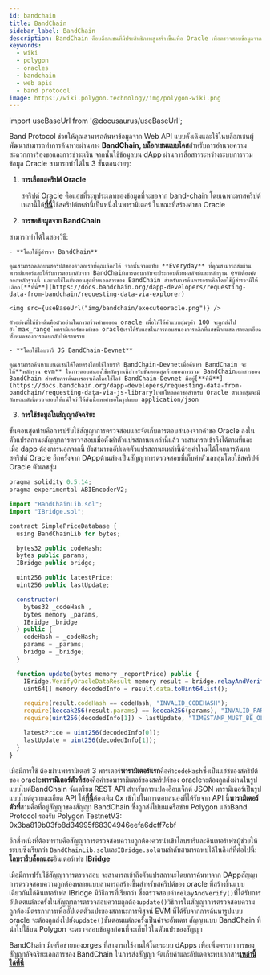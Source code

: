 ```yaml
---
id: bandchain
title: BandChain
sidebar_label: BandChain
description: BandChain คือบล็อกเชนที่มีประสิทธิภาพสูงสร้างขึ้นเพื่อ Oracle เพื่อตรวจสอบข้อมูลจาก API ดั้งเดิม
keywords:
  - wiki
  - polygon
  - oracles
  - bandchain
  - web apis
  - band protocol
image: https://wiki.polygon.technology/img/polygon-wiki.png
---
```

import useBaseUrl from '@docusaurus/useBaseUrl';

Band Protocol ช่วยให้คุณสามารถค้นหาข้อมูลจาก Web API แบบดั้งเดิมและใช้ในบล็อกเชนผู้พัฒนาสามารถทำการค้นหายผ่านทาง **BandChain, บล็อกเชนแบบโคส**สำหรับการอำนวยความสะดวกการร้องขอและการชำระเงิน จากนั้นใช้ข้อมูลบน dApp ผ่านการสื่อสารระหว่างระบบการรวมข้อมูล Oracle สามารถทำได้ใน 3 ขั้นตอนง่ายๆ:

1. **การเลือกสคริปต์ Oracle**

    สคริปต์ Oracle คือแฮชที่ระบุประเภทของข้อมูลที่จะขอจาก band-chain โดยเฉพาะหาสคริปต์เหล่านี้ได้[**ที่นี่**](https://guanyu-devnet.cosmoscan.io/oracle-scripts)ใช้สคริปต์เหล่านี้เป็นหนึ่งในพารามิเตอร์ ในขณะที่สร้างคำขอ Oracle

2. **การขอข้อมูลจาก BandChain**

สามารถทำได้ในสองวิธี:

    - **โดยใช้ผู้สำรวจ BandChain**

    คุณสามารถคลิกบนสคริปต์ของคิวลอเรลที่คุณเลือกได้ จากนั้นจากแท็บ **Everyday** ที่คุณสามารถส่งผ่านพารามิเตอร์และได้รับการตอบกลับจาก BandChainการตอบกลับจะประกอบด้วยผลลัพธ์และหลักฐาน evmต้องคัดลอกหลักฐานนี้ และจะใช้ในขั้นตอนสุดท้ายเอกสารของ BandChain สำหรับการค้นหารอราเคิลโดยใช้ผู้สำรวจมีให้เลือก[**ที่นี่**](https://docs.bandchain.org/dapp-developers/requesting-data-from-bandchain/requesting-data-via-explorer)

    <img src={useBaseUrl("img/bandchain/executeoracle.png")} />

    ตัวอย่างที่ให้ข้างต้นคือตัวอย่างในการสร้างคำขอของ oracle เพื่อให้ได้ค่าแบบสุ่มๆค่า 100 จะถูกส่งไปยัง`max_range`พารามิเตอร์ของคําขอ oracleเราได้รับแฮชในการตอบสนองการคลิกที่แฮชนี้จะแสดงรายละเอียดทั้งหมดของการตอบกลับให้เราทราบ

    - **โดยใช้ไลบรารี JS BandChain-Devnet**

    คุณสามารถค้นหาแบนด์เชนได้โดยตรงโดยใช้ไลบรารี BandChain-Devnetเมื่อค้นหา BandChain จะให้**หลักฐาน evm** ในการตอบสนองใช้หลักฐานนี้สำหรับขั้นตอนสุดท้ายของการรวม BandChainเอกสารของ BandChain สำหรับการค้นหารอราเคิลโดยใช้ไลร์ BandChain-Devnet มีอยู่[**ที่นี่**](https://docs.bandchain.org/dapp-developers/requesting-data-from-bandchain/requesting-data-via-js-library)เพย์โหลดคำขอสำหรับ Oracle ตัวเลขสุ่มจะมีลักษณะดังนี้ตรวจสอบให้แน่ใจว่าได้ส่งเนื้อหาคำขอในรูปแบบ application/json

3. **การใช้ข้อมูลในสัญญาอัจฉริยะ**

  ขั้นตอนสุดท้ายคือการปรับใช้สัญญาการตรวจสอบและจัดเก็บการตอบสนองจากคำขอ Oracle ลงในตัวแปรสถานะสัญญาการตรวจสอบเมื่อตั้งค่าตัวแปรสถานะเหล่านี้แล้ว จะสามารถเข้าถึงได้ตามที่และเมื่อ dapp ต้องการนอกจากนี้ ยังสามารถอัปเดตตัวแปรสถานะเหล่านี้ด้วยค่าใหม่ได้โดยการค้นหาสคริปต์ Oracle อีกครั้งจาก DAppด้านล่างเป็นสัญญาการตรวจสอบที่เก็บค่าตัวเลขสุ่มโดยใช้สคริปต์ Oracle ตัวเลขสุ่ม

  ```jsx
  pragma solidity 0.5.14;
  pragma experimental ABIEncoderV2;

  import "BandChainLib.sol";
  import "IBridge.sol";

  contract SimplePriceDatabase {
    using BandChainLib for bytes;

    bytes32 public codeHash;
    bytes public params;
    IBridge public bridge;

    uint256 public latestPrice;
    uint256 public lastUpdate;

    constructor(
      bytes32 _codeHash ,
      bytes memory _params,
      IBridge _bridge
    ) public {
      codeHash = _codeHash;
      params = _params;
      bridge = _bridge;
    }

    function update(bytes memory _reportPrice) public {
      IBridge.VerifyOracleDataResult memory result = bridge.relayAndVerify(_reportPrice);
      uint64[] memory decodedInfo = result.data.toUint64List();

      require(result.codeHash == codeHash, "INVALID_CODEHASH");
      require(keccak256(result.params) == keccak256(params), "INVALID_PARAMS");
      require(uint256(decodedInfo[1]) > lastUpdate, "TIMESTAMP_MUST_BE_OLDER_THAN_THE_LAST_UPDATE");

      latestPrice = uint256(decodedInfo[0]);
      lastUpdate = uint256(decodedInfo[1]);
    }
  }
  ```

เมื่อมีการใช้ ต้องผ่านพารามิเตอร์ 3 พารเตอร์**พารามิเตอร์แรก**คือค่า`codeHash`ซึ่งเป็นแฮชของสคริปต์ของ oracle**พารามิเตอร์ตัวที่สอง**คือคำขอพารามิเตอร์ของสคริปต์ของ oracleจะต้องถูกส่งผ่านในรูปแบบไบต์BandChain จัดเตรียม REST API สำหรับการแปลงอ็อบเจ็กต์ JSON พารามิเตอร์เป็นรูปแบบไบต์ดูรายละเอียด API ได้[**ที่นี่**](https://docs.bandchain.org/references/encoding-params)ต้องเติม 0x เข้าไปในการตอบสนองที่ได้รับจาก API นี้**พารามิเตอร์ตัวที่**สามคือที่อยู่สัญญาของสัญญา BandChain ซึ่งถูกส่งไปบนเครือข่าย Polygon แล้วBand Protocol รองรับ Polygon TestnetV3: 0x3ba819b03fb8d34995f68304946eefa6dcff7cbf

อีกสิ่งหนึ่งที่ต้องทราบคือสัญญาการตรวจสอบความถูกต้องควรนำเข้าไลบรารีและอินเทอร์เฟซผู้ช่วยให้ระบบซึ่งเรียกว่า `BandChainLib.sol`และ`IBridge.sol`ตามลำดับสามารถพบได้ในลิงก์ที่ต่อไปนี้: [**ไลบรารีบล็อกและ**](https://docs.bandchain.org/references/bandchainlib-library)อินเตอร์เฟซ [**IBridge**](https://docs.bandchain.org/references/ibridge-interface)

  เมื่อมีการปรับใช้สัญญาการตรวจสอบ จะสามารถเข้าถึงตัวแปรสถานะโดยการค้นหาจาก DAppสัญญาการตรวจสอบความถูกต้องหลายแบบสามารถสร้างขึ้นสำหรับสคริปต์ของ oracle ที่สร้างขึ้นแบบเดียวกันได้อินเทอร์เฟส IBridge มีวิธีการที่เรียกว่า ซึ่งตรวจสอบค่า`relayAndVerify()`ที่ได้รับการอัปเดตแต่ละครั้งในสัญญาการตรวจสอบความถูกต้อง`update()`วิธีการในสัญญาการตรวจสอบความถูกต้องมีตรรกาการเพื่ออัปเดตตัวแปรของสถานะการพิสูจน์ EVM ที่ได้รับจากการค้นหารูปแบบ oracle จะต้องถูกส่งไปยัง`update()`ขั้นตอนแต่ละครั้งเป็นค่าจะอัพเดท สัญญาแบบ BandChain ที่นำไปใช้บน Polygon จะตรวจสอบข้อมูลก่อนที่จะเก็บไว้ในตัวแปรของสัญญา

BandChain มีเครือข่ายของorges ที่สามารถใช้งานได้โดยระบบ dApps เพื่อเพิ่มตรรกาการของสัญญาอัจฉริยะเอกสารของ BandChain ในการส่งสัญญา จัดเก็บค่าและอัปเดตจะพบเอกสาร[**เหล่านี้ได้ที่นี่**](https://docs.bandchain.org/dapp-developers/requesting-data-from-bandchain/requesting-data-via-js-library)